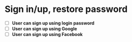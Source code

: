 # Sign in/up, restore password

- [ ]  **User can sign up using login password**
- [ ]  **User can sign up using Google**
- [ ]  **User can sign up using Facebook**

##
